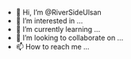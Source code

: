 - 👋 Hi, I’m @RiverSideUlsan
- 👀 I’m interested in ...
- 🌱 I’m currently learning ...
- 💞️ I’m looking to collaborate on ...
- 📫 How to reach me ...

<!---
RiverSideUlsan/RiverSideUlsan is a ✨ special ✨ repository because its `README.md` (this file) appears on your GitHub profile.
You can click the Preview link to take a look at your changes.
--->

